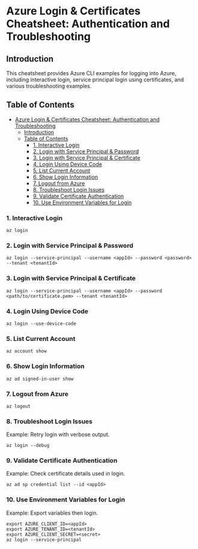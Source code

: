 # Azure Login & Certificates Cheatsheet: Authentication and Troubleshooting

## Introduction
This cheatsheet provides Azure CLI examples for logging into Azure, including interactive login, service principal login using certificates, and various troubleshooting examples.

## Table of Contents
- [Azure Login \& Certificates Cheatsheet: Authentication and Troubleshooting](#azure-login--certificates-cheatsheet-authentication-and-troubleshooting)
  - [Introduction](#introduction)
  - [Table of Contents](#table-of-contents)
    - [1. Interactive Login](#1-interactive-login)
    - [2. Login with Service Principal \& Password](#2-login-with-service-principal--password)
    - [3. Login with Service Principal \& Certificate](#3-login-with-service-principal--certificate)
    - [4. Login Using Device Code](#4-login-using-device-code)
    - [5. List Current Account](#5-list-current-account)
    - [6. Show Login Information](#6-show-login-information)
    - [7. Logout from Azure](#7-logout-from-azure)
    - [8. Troubleshoot Login Issues](#8-troubleshoot-login-issues)
    - [9. Validate Certificate Authentication](#9-validate-certificate-authentication)
    - [10. Use Environment Variables for Login](#10-use-environment-variables-for-login)

<a id="interactive-login"></a>
### 1. Interactive Login  
```
az login
```

<a id="login-sp-password"></a>
### 2. Login with Service Principal & Password  
```
az login --service-principal --username <appId> --password <password> --tenant <tenantId>
```

<a id="login-sp-certificate"></a>
### 3. Login with Service Principal & Certificate  
```
az login --service-principal --username <appId> --password <path/to/certificate.pem> --tenant <tenantId>
```

<a id="login-device-code"></a>
### 4. Login Using Device Code  
```
az login --use-device-code
```

<a id="list-current-account"></a>
### 5. List Current Account  
```
az account show
```

<a id="show-login-info"></a>
### 6. Show Login Information  
```
az ad signed-in-user show
```

<a id="logout-azure"></a>
### 7. Logout from Azure  
```
az logout
```

<a id="troubleshoot-login"></a>
### 8. Troubleshoot Login Issues  
Example: Retry login with verbose output.
```
az login --debug
```

<a id="validate-cert-auth"></a>
### 9. Validate Certificate Authentication  
Example: Check certificate details used in login.
```
az ad sp credential list --id <appId>
```

<a id="env-login"></a>
### 10. Use Environment Variables for Login  
Example: Export variables then login.
```
export AZURE_CLIENT_ID=<appId>
export AZURE_TENANT_ID=<tenantId>
export AZURE_CLIENT_SECRET=<secret>
az login --service-principal
```
